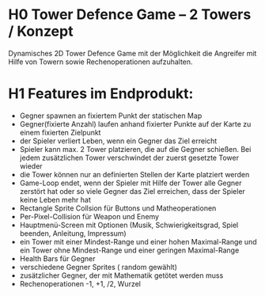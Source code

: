 # H0 Tower Defence Game – 2 Towers / Konzept
Dynamisches 2D Tower Defence Game mit der Möglichkeit die Angreifer mit Hilfe von Towern sowie Rechenoperationen aufzuhalten.

# H1 Features im Endprodukt:
* Gegner spawnen an fixiertem Punkt der statischen Map
* Gegner(fixierte Anzahl) laufen anhand fixierter Punkte auf der Karte zu einem fixierten Zielpunkt
* der Spieler verliert Leben, wenn ein Gegner das Ziel erreicht
* Spieler kann max. 2 Tower platzieren, die auf die Gegner schießen. Bei jedem zusätzlichen Tower verschwindet der zuerst gesetzte Tower wieder
* die Tower können nur an definierten Stellen der Karte platziert werden
* Game-Loop endet, wenn der Spieler mit Hilfe der Tower alle Gegner zerstört hat oder so viele Gegner das Ziel erreichen, dass der Spieler keine Leben mehr hat
* Rectangle Sprite Collsion für Buttons und Matheoperationen
* Per-Pixel-Collision für Weapon und Enemy
* Hauptmenü-Screen mit Optionen (Musik, Schwierigkeitsgrad, Spiel beenden, Anleitung, Impressum)
* ein Tower mit einer Mindest-Range und einer hohen Maximal-Range und ein Tower ohne Mindest-Range und einer geringen Maximal-Range
* Health Bars für Gegner
* verschiedene Gegner Sprites ( random gewählt)
* zusätzlicher Gegner, der mit Mathematik getötet werden muss
* Rechenoperationen -1, +1, /2, Wurzel
